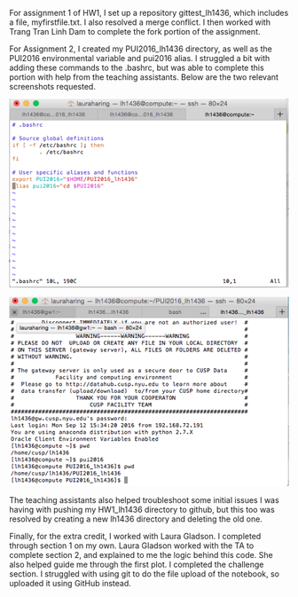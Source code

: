 For assignment 1 of HW1, I set up a repository gittest_lh1436, which includes a file, myfirstfile.txt. I also resolved a merge conflict. I then worked with Trang Tran Linh Dam to complete the fork portion of the assignment.

For Assignment 2, I created my PUI2016_lh1436 directory, as well as the PUI2016 environmental variable and pui2016 alias. I struggled a bit with adding these commands to the .bashrc, but was able to complete this portion with help from the teaching assistants. Below are the two relevant screenshots requested.

![alt text](https://github.com/lh1436/PUI2016_lh1436/blob/master/HW1_lh1436/bashrc%20screenshot.png "bashrc screenshot")

![alt text](https://github.com/lh1436/PUI2016_lh1436/blob/master/HW1_lh1436/alias%2C%20env%20var%20commands.png "alias & env var screenshot")

The teaching assistants also helped troubleshoot some initial issues I was having with pushing my HW1_lh1436 directory to github, but this too was resolved by creating a new lh1436 directory and deleting the old one.

Finally, for the extra credit, I worked with Laura Gladson. I completed through section 1 on my own. Laura Gladson worked with the TA to complete section 2, and explained to me the logic behind this code. She also helped guide me through the first plot. I completed the challenge section. I struggled with using git to do the file upload of the notebook, so uploaded it using GitHub instead.
